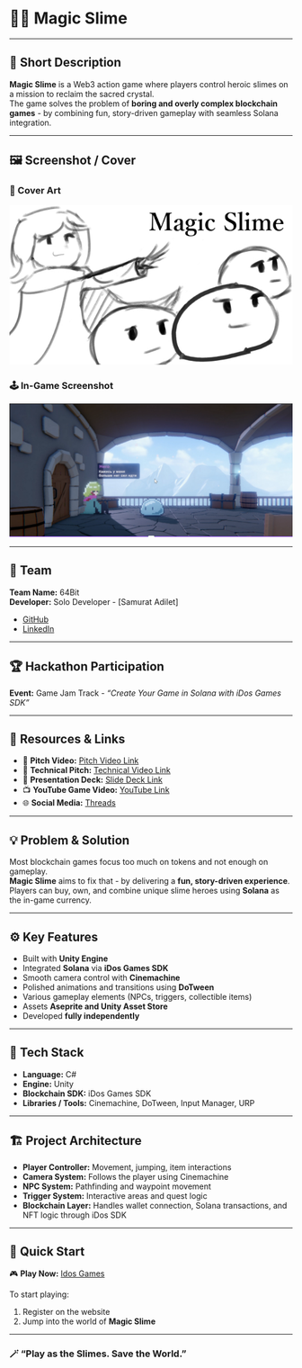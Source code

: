 # 🧙‍♂️ Magic Slime  

---

## 🧩 Short Description  
**Magic Slime** is a Web3 action game where players control heroic slimes on a mission to reclaim the sacred crystal.  
The game solves the problem of **boring and overly complex blockchain games** - by combining fun, story-driven gameplay with seamless Solana integration.

---

## 🖼️ Screenshot / Cover  
### 🎨 Cover Art  
![Magic Slime Cover](Assets/Illudfgdron4.jpg)
### 🕹️ In-Game Screenshot  
![Magic Slime Gameplay](Assets/укрекноггн.PNG)

---

## 👤 Team  
**Team Name:** 64Bit  
**Developer:** Solo Developer - [Samurat Adilet]  
- [GitHub](https://github.com/adi2215)  
- [LinkedIn](https://www.linkedin.com/in/sam-pixel/)

---

## 🏆 Hackathon Participation  
**Event:** Game Jam Track - *“Create Your Game in Solana with iDos Games SDK”*  

---

## 🔗 Resources & Links  
- 🎥 **Pitch Video:** [Pitch Video Link](https://www.loom.com/share/48390fc111614acdb2cbed15d1c57452)  
- 🧠 **Technical Pitch:** [Technical Video Link](https://www.loom.com/share/0997ccc58fe34c67b3cb5eca46256b4c)  
- 📑 **Presentation Deck:** [Slide Deck Link](https://www.canva.com/design/DAG3R0UOkVI/6ejQDjPmNWxJRXbGyDeIBg/edit?utm_content=DAG3R0UOkVI&utm_campaign=designshare&utm_medium=link2&utm_source=sharebutton)  
- 📺 **YouTube Game Video:** [YouTube Link](https://youtu.be/JpAKSgWgLIc)
- 🌐 **Social Media:** [Threads](https://www.threads.com/@sampixelstudio?invite=0)

---

## 💡 Problem & Solution  
Most blockchain games focus too much on tokens and not enough on gameplay.  
**Magic Slime** aims to fix that - by delivering a **fun, story-driven experience**. 
Players can buy, own, and combine unique slime heroes using **Solana** as the in-game currency.

---

## ⚙️ Key Features  
- Built with **Unity Engine**  
- Integrated **Solana** via **iDos Games SDK**  
- Smooth camera control with **Cinemachine**  
- Polished animations and transitions using **DoTween**  
- Various gameplay elements (NPCs, triggers, collectible items)  
- Assets **Aseprite and Unity Asset Store**  
- Developed **fully independently**

---

## 🧰 Tech Stack  
- **Language:** C#  
- **Engine:** Unity  
- **Blockchain SDK:** iDos Games SDK  
- **Libraries / Tools:** Cinemachine, DoTween, Input Manager, URP

---

## 🏗️ Project Architecture  
- **Player Controller:** Movement, jumping, item interactions  
- **Camera System:** Follows the player using Cinemachine  
- **NPC System:** Pathfinding and waypoint movement  
- **Trigger System:** Interactive areas and quest logic  
- **Blockchain Layer:** Handles wallet connection, Solana transactions, and NFT logic through iDos SDK  

---

## 🚀 Quick Start  
🎮 **Play Now:** [Idos Games](https://idosgames.com/en/app/?id=I5G9YDF8)  

To start playing:  
1. Register on the website  
2. Jump into the world of **Magic Slime**  

---

### 🪄 “Play as the Slimes. Save the World.”  
